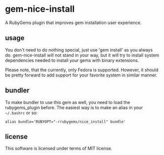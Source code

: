 # gem-nice-install

A RubyGems plugin that improves gem installation user experience.

## usage

You don't need to do nothing special, just use 'gem install' as you always do. gem-nice-install will not stand in your way, but it will try to install system dependencies needed to install your gems with binary extensions.

Please note, that the currently, only Fedora is supported. However, it should be pretty forward to add support for your favorite system in similar manner.

## bundler

To make bundler to use this gem as well, you need to load the rubygems_plugin before. The easiest way is to make an alias in your `~/.bashrc` or so:

```
alias bundle='RUBYOPT="-rrubygems/nice_install" bundle'
```

## license

This software is licensed under terms of MIT license.
